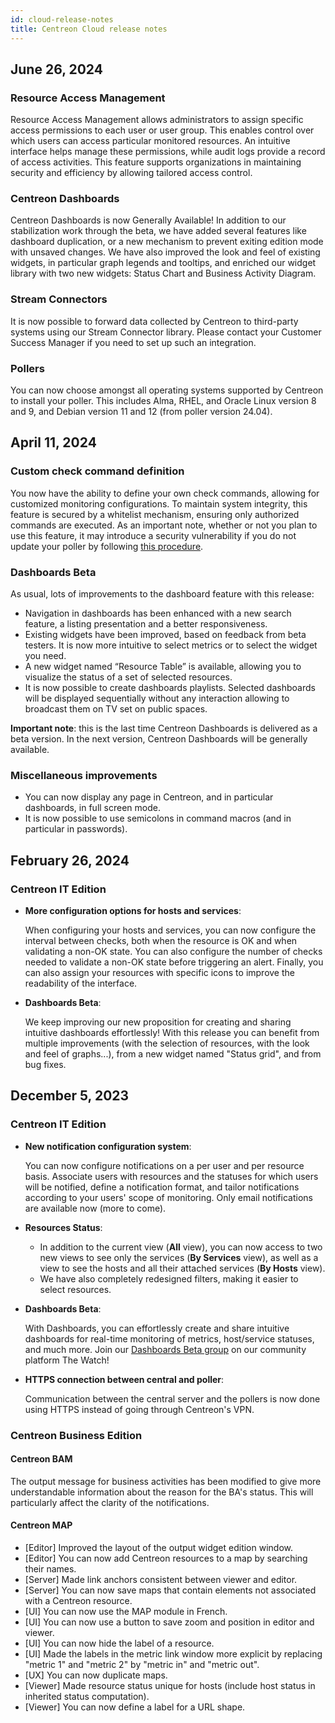 ```yaml
---
id: cloud-release-notes
title: Centreon Cloud release notes
---
```


## June 26, 2024

### Resource Access Management

Resource Access Management allows administrators to assign specific access permissions to each user or user group. This enables control over which users can access particular monitored resources. An intuitive interface helps manage these permissions, while audit logs provide a record of access activities. This feature supports organizations in maintaining security and efficiency by allowing tailored access control.

### Centreon Dashboards

Centreon Dashboards is now Generally Available!
In addition to our stabilization work through the beta, we have added several features like dashboard duplication, or a new mechanism to prevent exiting edition mode with unsaved changes.
We have also improved the look and feel of existing widgets, in particular graph legends and tooltips, and enriched our widget library with two new widgets: Status Chart and Business Activity Diagram.

### Stream Connectors

It is now possible to forward data collected by Centreon to third-party systems using our Stream Connector library. Please contact your Customer Success Manager if you need to set up such an integration.

### Pollers

You can now choose amongst all operating systems supported by Centreon to install your poller. This includes Alma, RHEL, and Oracle Linux version 8 and 9, and Debian version 11 and 12 (from poller version 24.04).


## April 11, 2024

### Custom check command definition

You now have the ability to define your own check commands, allowing for customized monitoring configurations.
To maintain system integrity, this feature is secured by a whitelist mechanism, ensuring only authorized commands are executed.
As an important note, whether or not you plan to use this feature, it may introduce a security vulnerability if you do not update your poller by following [this procedure](../installation/poller-update-upgrade.md).

### Dashboards Beta

As usual, lots of improvements to the dashboard feature with this release:
- Navigation in dashboards has been enhanced with a new search feature, a listing presentation and a better responsiveness.
- Existing widgets have been improved, based on feedback from beta testers. It is now more intuitive to select metrics or to select the widget you need.
- A new widget named “Resource Table” is available, allowing you to visualize the status of a set of selected resources.
- It is now possible to create dashboards playlists. Selected dashboards will be displayed sequentially without any interaction allowing to broadcast them on TV set on public spaces.

**Important note**: this is the last time Centreon Dashboards is delivered as a beta version. In the next version, Centreon Dashboards will be generally available.

### Miscellaneous improvements

- You can now display any page in Centreon, and in particular dashboards, in full screen mode.
- It is now possible to use semicolons in command macros (and in particular in passwords).

## February 26, 2024

### Centreon IT Edition

- **More configuration options for hosts and services**:

   When configuring your hosts and services, you can now configure the interval between checks, both when the resource is OK and when validating a non-OK state. You can also configure the number of checks needed to validate a non-OK state before triggering an alert.
Finally, you can also assign your resources with specific icons to improve the readability of the interface. 

- **Dashboards Beta**:

   We keep improving our new proposition for creating and sharing intuitive dashboards effortlessly! With this release you can benefit from multiple improvements (with the selection of resources, with the look and feel of graphs...), from a new widget named "Status grid", and from bug fixes.

## December 5, 2023

### Centreon IT Edition

* **New notification configuration system**:

   You can now configure notifications on a per user and per resource basis.
Associate users with resources and the statuses for which users will be notified, define a notification format, and tailor notifications according to your users' scope of monitoring. Only email notifications are available now (more to come).

* **Resources Status**:

   - In addition to the current view (**All** view), you can now access to two new views to see only the services (**By Services** view), as well as a view to see the hosts and all their attached services (**By Hosts** view).
   - We have also completely redesigned filters, making it easier to select resources.

* **Dashboards Beta**:

   With Dashboards, you can effortlessly create and share intuitive dashboards for real-time monitoring of metrics, host/service statuses, and much more. Join our [Dashboards Beta group](https://thewatch.centreon.com/groups/centreon-dashboards-beta-59) on our community platform The Watch!

* **HTTPS connection between central and poller**:

   Communication between the central server and the pollers is now done using HTTPS instead of going through Centreon's VPN.

### Centreon Business Edition

#### Centreon BAM

The output message for business activities has been modified to give more understandable information about the reason for the BA's status. This will particularly affect the clarity of the notifications.

#### Centreon MAP

- [Editor] Improved the layout of the output widget edition window.
- [Editor] You can now add Centreon resources to a map by searching their names.
- [Server] Made link anchors consistent between viewer and editor.
- [Server] You can now save maps that contain elements not associated with a Centreon resource.
- [UI] You can now use the MAP module in French.
- [UI] You can now use a button to save zoom and position in editor and viewer.
- [UI] You can now hide the label of a resource.
- [UI] Made the labels in the metric link window more explicit by replacing "metric 1" and "metric 2" by "metric in" and "metric out".
- [UX] You can now duplicate maps.
- [Viewer] Made resource status unique for hosts (include host status in inherited status computation).
- [Viewer] You can now define a label for a URL shape.
